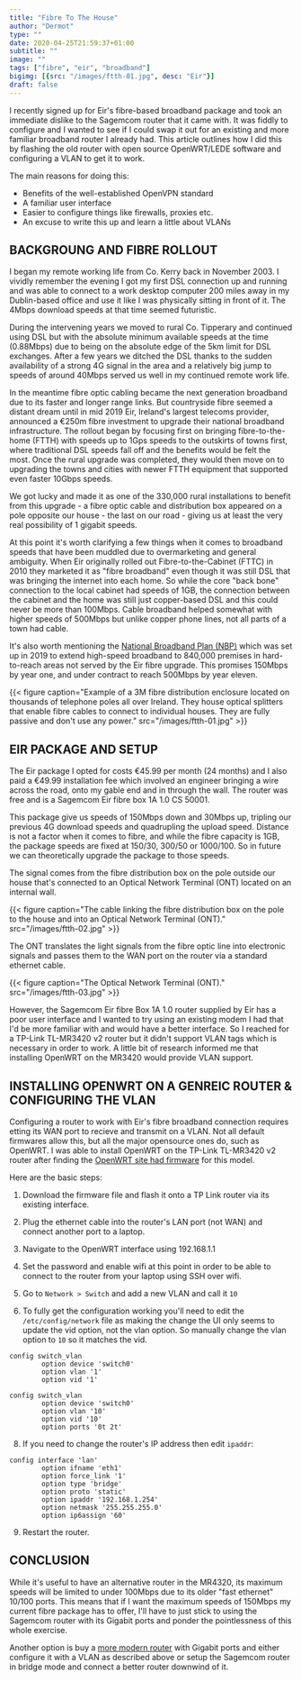 ```yaml
---
title: "Fibre To The House"
author: "Dermot"
type: ""
date: 2020-04-25T21:59:37+01:00
subtitle: ""
image: ""
tags: ["fibre", "eir", "broadband"]
bigimg: [{src: "/images/ftth-01.jpg", desc: "Eir"}]
draft: false
---
```


I recently signed up for Eir's fibre-based broadband package and took an immediate dislike to the Sagemcom router that it came with. It was fiddly to configure and I wanted to see if I could swap it out for an existing and more familiar broadband router I already had. This article outlines how I did this by flashing the old router with open source OpenWRT/LEDE software and configuring a VLAN to get it to work.

The main reasons for doing this:
- Benefits of the well-established OpenVPN standard
- A familiar user interface
- Easier to configure things like firewalls, proxies etc.
- An excuse to write this up and learn a little about VLANs


BACKGROUNG AND FIBRE ROLLOUT
----------------------------

I began my remote working life from Co. Kerry back in November 2003. I vividly remember the evening I got my first DSL connection up and running and was able to connect to a work desktop computer 200 miles away in my Dublin-based office and use it like I was physically sitting in front of it. The 4Mbps download speeds at that time seemed futuristic.

During the intervening years we moved to rural Co. Tipperary and continued using DSL but with the absolute minimum available speeds at the time (0.88Mbps) due to being on the absolute edge of the 5km limit for DSL exchanges. After a few years we ditched the DSL thanks to the sudden availability of a strong 4G signal in the area and a relatively big jump to speeds of around 40Mbps served us well in my continued remote work life.

In the meantime fibre optic cabling became the next generation broadband due to its faster and longer range links. But countryside fibre seemed a distant dream until in mid 2019 Eir, Ireland's largest telecoms provider, announced a €250m fibre investment to upgrade their national broadband infrastructure. The rollout began by focusing first on bringing fibre-to-the-home (FTTH) with speeds up to 1Gps speeds to the outskirts of towns first, where traditional DSL speeds fall off and the benefits would be felt the most. Once the rural upgrade was completed, they would then move on to upgrading the towns and cities with newer FTTH equipment that supported even faster 10Gbps speeds.

We got lucky and made it as one of the 330,000 rural installations to benefit from this upgrade - a fibre optic cable and distribution box appeared on a pole opposite our house - the last on our road - giving us at least the very real possibility of 1 gigabit speeds. 

At this point it's worth clarifying a few things when it comes to broadband speeds that have been muddled due to overmarketing and general ambiguity. When Eir originally rolled out Fibre-to-the-Cabinet (FTTC) in 2010 they marketed it as "fibre broadband" even though it was still DSL that was bringing the internet into each home. So while the core "back bone" connection to the local cabinet had speeds of 1GB, the connection between the cabinet and the home was still just copper-based DSL and this could never be more than 100Mbps. Cable broadband helped somewhat with higher speeds of 500Mbps but unlike copper phone lines, not all parts of a town had cable. 

It's also worth mentioning the [National Broadband Plan (NBP)](https://www.dccae.gov.ie/en-ie/communications/topics/Broadband/national-broadband-plan/high-speed-broadband-map/Pages/Interactive-Map.aspx) which was set up in 2019 to extend high-speed broadband to 840,000 premises in hard-to-reach areas not served by the Eir fibre upgrade. This promises 150Mbps by year one, and under contract to reach 500Mbps by year eleven. 

{{< figure caption="Example of a 3M fibre distribution enclosure located on thousands of telephone poles all over Ireland. They house optical splitters that enable fibre cables to connect to individual houses. They are fully passive and don't use any power." src="/images/ftth-01.jpg" >}}


EIR PACKAGE AND SETUP
---------------------

The Eir package I opted for costs €45.99 per month (24 months) and I also paid a €49.99 installation fee which involved an engineer bringing a wire across the road, onto my gable end and in through the wall. The router was free and is a Sagemcom Eir fibre box 1A 1.0 CS 50001.

This package give us speeds of 150Mbps down and 30Mbps up, tripling our previous 4G download speeds and quadrupling the upload speed. Distance is not a factor when it comes to fibre, and while the fibre capacity is 1GB, the package speeds are fixed at 150/30, 300/50 or 1000/100. So in future we can theoretically upgrade the package to those speeds.

The signal comes from the fibre distribution box on the pole outside our house that's connected to an Optical Network Terminal (ONT) located on an internal wall. 

{{< figure caption="The cable linking the fibre distribution box on the pole to the house and into an Optical Network Terminal (ONT)." src="/images/ftth-02.jpg" >}}

The ONT translates the light signals from the fibre optic line into electronic signals and passes them to the WAN port on the router via a standard ethernet cable. 

{{< figure caption="The Optical Network Terminal (ONT)." src="/images/ftth-03.jpg" >}}

However, the Sagemcom Eir fibre Box 1A 1.0 router supplied by Eir has a poor user interface and I wanted to try using an existing modem I had that I'd be more familiar with and would have a better interface. So I reached for a TP-Link TL-MR3420 v2 router but it didn't support VLAN tags which is necessary in order to work. A little bit of research informed me that installing OpenWRT on the MR3420 would provide VLAN support.


INSTALLING OPENWRT ON A GENREIC ROUTER & CONFIGURING THE VLAN
-------------------------------------------------------------
Configuring a router to work with Eir's fibre broadband connection requires etting its WAN port to recieve and transmit on a VLAN. Not all default firmwares allow this, but all the major opensource ones do, such as OpenWRT. I was able to install OpenWRT on the TP-Link TL-MR3420 v2 router after finding the [OpenWRT site had firmware](https://openwrt.org/toh/tp-link/tl-mr3420) for this model. 

Here are the basic steps:

1. Download the firmware file and flash it onto a TP Link router via its existing interface.

2. Plug the ethernet cable into the router's LAN port (not WAN) and connect another port to a laptop.

3. Navigate to the OpenWRT interface using 192.168.1.1

4. Set the password and enable wifi at this point in order to be able to connect to the router from your laptop using SSH over wifi. 

5. Go to `Network > Switch` and add a new VLAN and call it `10`

6. To fully get the configuration working you'll need to edit the `/etc/config/network` file as making the change the UI only seems to update the vid option, not the vlan option. So manually change the vlan option to `10` so it matches the vid. 
```
config switch_vlan
        option device 'switch0'
        option vlan '1'
        option vid '1'

config switch_vlan
        option device 'switch0'
        option vlan '10'
        option vid '10'
        option ports '0t 2t'
```
8. If you need to change the router's IP address then edit `ipaddr`:
```
config interface 'lan'
        option ifname 'eth1'
        option force_link '1'
        option type 'bridge'
        option proto 'static'
        option ipaddr '192.168.1.254' 
        option netmask '255.255.255.0'
        option ip6assign '60'
```
9. Restart the router. 

CONCLUSION
----------
While it's useful to have an alternative router in the MR4320, its maximum speeds will be limited to under 100Mbps due to its older "fast ethernet" 10/100 ports. This means that if I want the maximum speeds of 150Mbps my current fibre package has to offer, I'll have to just stick to using the Sagemcom router with its Gigabit ports and ponder the pointlessness of this whole exercise.

Another option is buy a [more modern router](https://www.asus.com/ie/Networking/RTAC68U/) with Gigabit ports and either configure it with a VLAN as described above or setup the Sagemcom router in bridge mode and connect a better router downwind of it. 